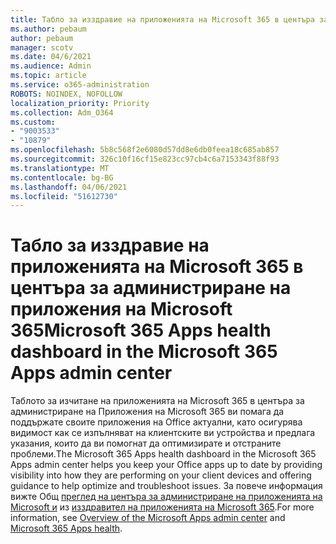 ```yaml
---
title: Табло за изздравие на приложенията на Microsoft 365 в центъра за администриране на приложения на Microsoft 365
ms.author: pebaum
author: pebaum
manager: scotv
ms.date: 04/6/2021
ms.audience: Admin
ms.topic: article
ms.service: o365-administration
ROBOTS: NOINDEX, NOFOLLOW
localization_priority: Priority
ms.collection: Adm_O364
ms.custom:
- "9003533"
- "10879"
ms.openlocfilehash: 5b8c568f2e6080d57dd8e6db0feea18c685ab857
ms.sourcegitcommit: 326c10f16cf15e823cc97cb4c6a7153343f88f93
ms.translationtype: MT
ms.contentlocale: bg-BG
ms.lasthandoff: 04/06/2021
ms.locfileid: "51612730"
---
```

# <a name="microsoft-365-apps-health-dashboard-in-the-microsoft-365-apps-admin-center"></a><span data-ttu-id="01b5e-102">Табло за изздравие на приложенията на Microsoft 365 в центъра за администриране на приложения на Microsoft 365</span><span class="sxs-lookup"><span data-stu-id="01b5e-102">Microsoft 365 Apps health dashboard in the Microsoft 365 Apps admin center</span></span>

<span data-ttu-id="01b5e-103">Таблото за изчитане на приложенията на Microsoft 365 в центъра за администриране на Приложения на Microsoft 365 ви помага да поддържате своите приложения на Office актуални, като осигурява видимост как се изпълняват на клиентските ви устройства и предлага указания, които да ви помогнат да оптимизирате и отстраните проблеми.</span><span class="sxs-lookup"><span data-stu-id="01b5e-103">The Microsoft 365 Apps health dashboard in the Microsoft 365 Apps admin center helps you keep your Office apps up to date by providing visibility into how they are performing on your client devices and offering guidance to help optimize and troubleshoot issues.</span></span> <span data-ttu-id="01b5e-104">За повече информация вижте Общ [преглед на центъра за администриране на приложенията на Microsoft и](https://docs.microsoft.com/deployoffice/admincenter/overview) из [изздравител на приложенията на Microsoft 365](https://docs.microsoft.com/deployoffice/admincenter/microsoft-365-apps-health).</span><span class="sxs-lookup"><span data-stu-id="01b5e-104">For more information, see [Overview of the Microsoft Apps admin center](https://docs.microsoft.com/deployoffice/admincenter/overview) and [Microsoft 365 Apps health](https://docs.microsoft.com/deployoffice/admincenter/microsoft-365-apps-health).</span></span>



